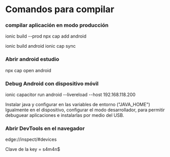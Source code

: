# Comandos para compilar

### compilar aplicación en modo producción
ionic build --prod
npx cap add android

ionic build android
ionic cap sync

### Abrir android estudio
npx cap open android

### Debug Android con dispositivo móvil
<!-- ionic capacitor run android -->
ionic capacitor run android --livereload --host 192.168.118.200

Instalar java y configurar en las variables de entorno ("JAVA_HOME")
Igualmente en el dispositivo, configurar el modo desarrollador, para permitir debuguear aplicaciones e instalarlas por medio del USB.

### Abrir DevTools en el navegador
edge://inspect/#devices

Clave de la key = s4m4n$